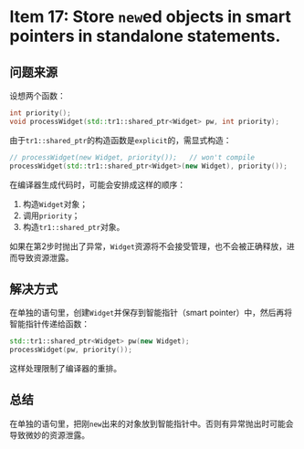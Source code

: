 # Item 17: Store `new`ed objects in smart pointers in standalone statements.

## 问题来源

设想两个函数：

```cpp
int priority();
void processWidget(std::tr1::shared_ptr<Widget> pw, int priority);
```

由于`tr1::shared_ptr`的构造函数是`explicit`的，需显式构造：

```cpp
// processWidget(new Widget, priority());	// won't compile
processWidget(std::tr1::shared_ptr<Widget>(new Widget), priority());
```

在编译器生成代码时，可能会安排成这样的顺序：

1. 构造`Widget`对象；
2. 调用`priority`；
3. 构造`tr1::shared_ptr`对象。

如果在第2步时抛出了异常，`Widget`资源将不会接受管理，也不会被正确释放，进而导致资源泄露。

## 解决方式

在单独的语句里，创建`Widget`并保存到智能指针（smart pointer）中，然后再将智能指针传递给函数：

```cpp
std::tr1::shared_ptr<Widget> pw(new Widget);
processWidget(pw, priority());
```

这样处理限制了编译器的重排。

## 总结

在单独的语句里，把刚`new`出来的对象放到智能指针中。否则有异常抛出时可能会导致微妙的资源泄露。
